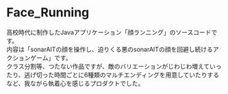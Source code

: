 # Face_Running
高校時代に制作したJavaアプリケーション「顔ランニング」のソースコードです。  
内容は「sonarAITの顔を操作し、迫りくる悪のsonarAITの顔を回避し続けるアクションゲーム」です。  
クラス分割等、つたない作品ですが、敵のバリエーションがじわじわ増えていったり、逃げ切った時間ごとに6種類のマルチエンディングを用意していたりするなど、我ながら執着心を感じるプロダクトでした。

